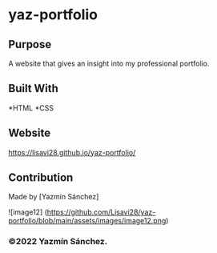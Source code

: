 # yaz-portfolio

## Purpose
A website that gives an insight into my professional portfolio. 

## Built With

*HTML
*CSS

## Website

https://lisavi28.github.io/yaz-portfolio/

## Contribution

Made by [Yazmín Sánchez]

![image12] (https://github.com/Lisavi28/yaz-portfolio/blob/main/assets/images/image12.png)

### ©️2022 Yazmín Sánchez.